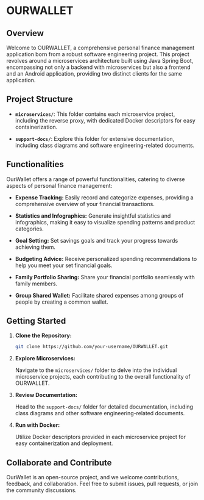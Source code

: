 # OURWALLET

## Overview

Welcome to OURWALLET, a comprehensive personal finance management application born from a robust software engineering project. This project revolves around a microservices architecture built using Java Spring Boot, encompassing not only a backend with microservices but also a frontend and an Android application, providing two distinct clients for the same application.

## Project Structure

- **`microservices/`**: This folder contains each microservice project, including the reverse proxy, with dedicated Docker descriptors for easy containerization.

- **`support-docs/`**: Explore this folder for extensive documentation, including class diagrams and software engineering-related documents.

## Functionalities

OurWallet offers a range of powerful functionalities, catering to diverse aspects of personal finance management:

- **Expense Tracking:** Easily record and categorize expenses, providing a comprehensive overview of your financial transactions.

- **Statistics and Infographics:** Generate insightful statistics and infographics, making it easy to visualize spending patterns and product categories.

- **Goal Setting:** Set savings goals and track your progress towards achieving them.

- **Budgeting Advice:** Receive personalized spending recommendations to help you meet your set financial goals.

- **Family Portfolio Sharing:** Share your financial portfolio seamlessly with family members.

- **Group Shared Wallet:** Facilitate shared expenses among groups of people by creating a common wallet.

## Getting Started

1. **Clone the Repository:**

    ```bash
    git clone https://github.com/your-username/OURWALLET.git
    ```

2. **Explore Microservices:**

    Navigate to the `microservices/` folder to delve into the individual microservice projects, each contributing to the overall functionality of OURWALLET.

3. **Review Documentation:**

    Head to the `support-docs/` folder for detailed documentation, including class diagrams and other software engineering-related documents.

4. **Run with Docker:**

    Utilize Docker descriptors provided in each microservice project for easy containerization and deployment.

## Collaborate and Contribute

OurWallet is an open-source project, and we welcome contributions, feedback, and collaboration. Feel free to submit issues, pull requests, or join the community discussions.
